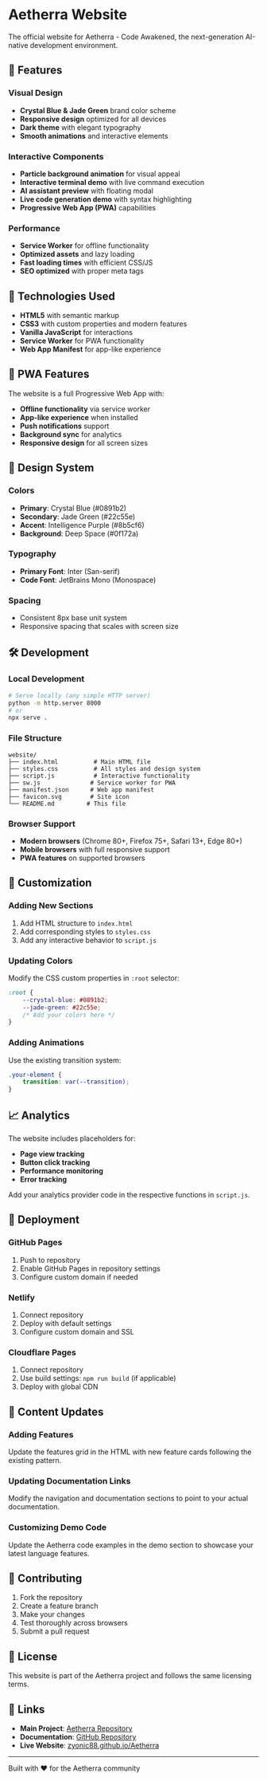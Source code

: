 # Aetherra Website

The official website for Aetherra - Code Awakened, the next-generation AI-native development environment.

## 🌟 Features

### Visual Design

- **Crystal Blue & Jade Green** brand color scheme
- **Responsive design** optimized for all devices
- **Dark theme** with elegant typography
- **Smooth animations** and interactive elements

### Interactive Components

- **Particle background animation** for visual appeal
- **Interactive terminal demo** with live command execution
- **AI assistant preview** with floating modal
- **Live code generation demo** with syntax highlighting
- **Progressive Web App (PWA)** capabilities

### Performance

- **Service Worker** for offline functionality
- **Optimized assets** and lazy loading
- **Fast loading times** with efficient CSS/JS
- **SEO optimized** with proper meta tags

## 🚀 Technologies Used

- **HTML5** with semantic markup
- **CSS3** with custom properties and modern features
- **Vanilla JavaScript** for interactions
- **Service Worker** for PWA functionality
- **Web App Manifest** for app-like experience

## 📱 PWA Features

The website is a full Progressive Web App with:

- **Offline functionality** via service worker
- **App-like experience** when installed
- **Push notifications** support
- **Background sync** for analytics
- **Responsive design** for all screen sizes

## 🎨 Design System

### Colors

- **Primary**: Crystal Blue (#0891b2)
- **Secondary**: Jade Green (#22c55e)
- **Accent**: Intelligence Purple (#8b5cf6)
- **Background**: Deep Space (#0f172a)

### Typography

- **Primary Font**: Inter (San-serif)
- **Code Font**: JetBrains Mono (Monospace)

### Spacing

- Consistent 8px base unit system
- Responsive spacing that scales with screen size

## 🛠️ Development

### Local Development

```bash
# Serve locally (any simple HTTP server)
python -m http.server 8000
# or
npx serve .
```

### File Structure

```text
website/
├── index.html          # Main HTML file
├── styles.css          # All styles and design system
├── script.js           # Interactive functionality
├── sw.js              # Service worker for PWA
├── manifest.json      # Web app manifest
├── favicon.svg        # Site icon
└── README.md         # This file
```

### Browser Support

- **Modern browsers** (Chrome 80+, Firefox 75+, Safari 13+, Edge 80+)
- **Mobile browsers** with full responsive support
- **PWA features** on supported browsers

## 🔧 Customization

### Adding New Sections

1. Add HTML structure to `index.html`
2. Add corresponding styles to `styles.css`
3. Add any interactive behavior to `script.js`

### Updating Colors

Modify the CSS custom properties in `:root` selector:

```css
:root {
    --crystal-blue: #0891b2;
    --jade-green: #22c55e;
    /* Add your colors here */
}
```

### Adding Animations

Use the existing transition system:

```css
.your-element {
    transition: var(--transition);
}
```

## 📈 Analytics

The website includes placeholders for:

- **Page view tracking**
- **Button click tracking**
- **Performance monitoring**
- **Error tracking**

Add your analytics provider code in the respective functions in `script.js`.

## 🚀 Deployment

### GitHub Pages

1. Push to repository
2. Enable GitHub Pages in repository settings
3. Configure custom domain if needed

### Netlify

1. Connect repository
2. Deploy with default settings
3. Configure custom domain and SSL

### Cloudflare Pages

1. Connect repository
2. Use build settings: `npm run build` (if applicable)
3. Deploy with global CDN

## 📝 Content Updates

### Adding Features

Update the features grid in the HTML with new feature cards following the existing pattern.

### Updating Documentation Links

Modify the navigation and documentation sections to point to your actual documentation.

### Customizing Demo Code

Update the Aetherra code examples in the demo section to showcase your latest language features.

## 🤝 Contributing

1. Fork the repository
2. Create a feature branch
3. Make your changes
4. Test thoroughly across browsers
5. Submit a pull request

## 📄 License

This website is part of the Aetherra project and follows the same licensing terms.

## 🔗 Links

- **Main Project**: [Aetherra Repository](https://github.com/your-username/aetherra)
- **Documentation**: [GitHub Repository](https://github.com/Zyonic88/Aetherra)
- **Live Website**: [zyonic88.github.io/Aetherra](https://zyonic88.github.io/Aetherra/)

---

Built with ❤️ for the Aetherra community
